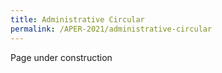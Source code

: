 ```yaml
---
title: Administrative Circular
permalink: /APER-2021/administrative-circular
---
```


Page under construction

